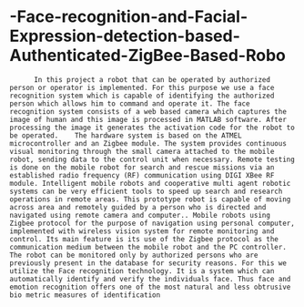 # -Face-recognition-and-Facial-Expression-detection-based-Authenticated-ZigBee-Based-Robo
          In this project a robot that can be operated by authorized person or operator is implemented. For this purpose we use a face recognition system which is capable of identifying the authorized person which allows him to command and operate it. The face recognition system consists of a web based camera which captures the image of human and this image is processed in MATLAB software. After processing the image it generates the activation code for the robot to be operated.    The hardware system is based on the ATMEL microcontroller and an Zigbee module. The system provides continuous visual monitoring through the small camera attached to the mobile robot, sending data to the control unit when necessary. Remote testing is done on the mobile robot for search and rescue missions via an established radio frequency (RF) communication using DIGI XBee RF module. Intelligent mobile robots and cooperative multi agent robotic systems can be very efficient tools to speed up search and research operations in remote areas. This prototype robot is capable of moving across area and remotely guided by a person who is directed and navigated using remote camera and computer.. Mobile robots using Zigbee protocol for the purpose of navigation using personal computer, implemented with wireless vision system for remote monitoring and control. Its main feature is its use of the Zigbee protocol as the communication medium between the mobile robot and the PC controller.             The robot can be monitored only by authorized persons who are previously present in the database for security reasons. For this we utilize the Face recognition technology. It is a system which can automatically identify and verify the individuals face. Thus face and emotion recognition offers one of the most natural and less obtrusive bio metric measures of identification
